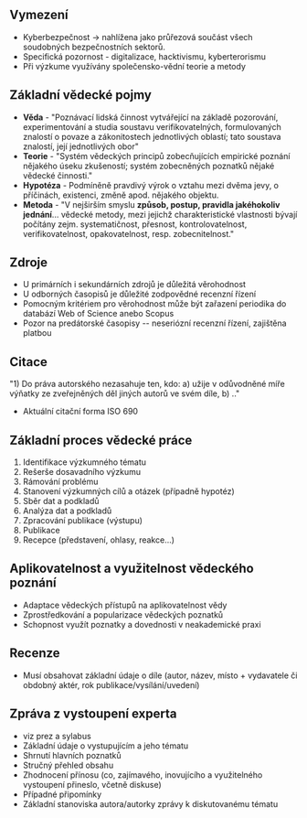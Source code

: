 ## Vymezení
- Kyberbezpečnost -> nahlížena jako průřezová součást všech soudobných bezpečnostních sektorů.
- Specifická pozornost - digitalizace, hacktivismu, kyberterorismu
- Při výzkume využívány společensko-vědní teorie a metody
## Základní vědecké pojmy
- **Věda** - "Poznávací lidská činnost vytvářející na základě pozorování, experimentování a studia soustavu verifikovatelných, formulovaných znalostí o povaze a zákonitostech jednotlivých oblastí; tato soustava znalostí, její jednotlivých obor"
- **Teorie** - "Systém vědeckých principů zobecňujících empirické poznání nějakého úseku zkušeností; systém zobecněných poznatků nějaké vědecké činnosti."
- **Hypotéza** - Podmíněně pravdivý výrok o vztahu mezi dvěma jevy, o příčinách, existenci, změně apod. nějakého objektu.
- **Metoda** - "V nejširším smyslu **způsob, postup, pravidla jakéhokoliv jednání**... vědecké metody, mezi jejichž charakteristické vlastnosti bývají počítány zejm. systematičnost, přesnost, kontrolovatelnost, verifikovatelnost, opakovatelnost, resp. zobecnitelnost."
## Zdroje
- U primárních i sekundárních zdrojů je důležitá věrohodnost
- U odborných časopisů je důležité zodpovědné recenzní řízení
- Pomocným kritériem pro věrohodnost může být zařazení periodika do databází Web of Science anebo Scopus
- Pozor na predátorské časopisy -- neseriózní recenzní řízení, zajištěna platbou
## Citace
"1) Do práva autorského nezasahuje ten, kdo:
a) užije v odůvodněné míře výňatky ze zveřejněných děl jiných autorů ve svém díle,
b) .."
- Aktuální citační forma ISO 690
## Základní proces vědecké práce
1. Identifikace výzkumného tématu
2. Rešerše dosavadního výzkumu
3. Rámování problému
4. Stanovení výzkumných cílů a otázek (případně hypotéz)
5. Sběr dat a podkladů
6. Analýza dat a podkladů
7. Zpracování publikace (výstupu)
8. Publikace
9. Recepce (představení, ohlasy, reakce...)
## Aplikovatelnost a využitelnost vědeckého poznání
- Adaptace vědeckých přístupů na aplikovatelnost vědy
- Zprostředkování a popularizace vědeckých poznatků
- Schopnost využít poznatky a dovednosti v neakademické praxi
## Recenze
- Musí obsahovat základní údaje o díle (autor, název, místo + vydavatele či obdobný aktér, rok publikace/vysílání/uvedení)
## Zpráva z vystoupení experta
- viz prez a sylabus
- Základní údaje o vystupujícím a jeho tématu
- Shrnutí hlavních poznatků
- Stručný přehled obsahu
- Zhodnocení přínosu (co, zajímavého, inovujícího a využitelného vystoupení přineslo, včetně diskuse)
- Případné připomínky
- Základní stanoviska autora/autorky zprávy k  diskutovanému tématu